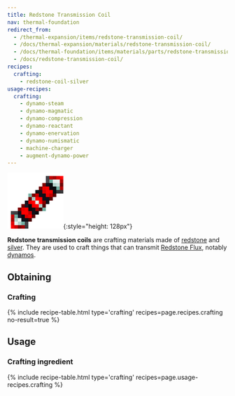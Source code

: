 ```yaml
---
title: Redstone Transmission Coil
nav: thermal-foundation
redirect_from:
  - /thermal-expansion/items/redstone-transmission-coil/
  - /docs/thermal-expansion/materials/redstone-transmission-coil/
  - /docs/thermal-foundation/items/materials/parts/redstone-transmission-coil/
  - /docs/redstone-transmission-coil/
recipes:
  crafting:
    - redstone-coil-silver
usage-recipes:
  crafting:
    - dynamo-steam
    - dynamo-magmatic
    - dynamo-compression
    - dynamo-reactant
    - dynamo-enervation
    - dynamo-numismatic
    - machine-charger
    - augment-dynamo-power
---
```


![Redstone transmission coil](/assets/images/thermal-foundation/redstone-coil-silver.png){:style="height: 128px"}


**Redstone transmission coils** are crafting materials made of
[redstone](https://minecraft.gamepedia.com/Redstone) and
[silver](/docs/thermal-foundation/silver-ingot/). They are used to craft things that can transmit
[Redstone Flux](/docs/redstone-flux/), notably [dynamos](/docs/thermal-expansion/dynamos/).


Obtaining
---------

### Crafting
{% include recipe-table.html type='crafting' recipes=page.recipes.crafting no-result=true %}


Usage
-----

### Crafting ingredient
{% include recipe-table.html type='crafting' recipes=page.usage-recipes.crafting %}
